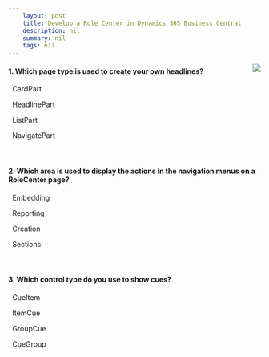 ```yaml
---
    layout: post
    title: Develop a Role Center in Dynamics 365 Business Central  
    description: nil
    summary: nil
    tags: nil
---
```



 <a target="_blank" href="https://docs.microsoft.com/en-us/learn/modules/develop-role-center/8-check/"><i class="fas fa-external-link-alt"></i> </a>
 <img align="right" src="https://docs.microsoft.com/en-us/learn/achievements/develop-role-center.svg">
####  1. Which page type is used to create your own headlines?


<i class='far fa-square'></i> &nbsp;&nbsp;CardPart

<i class='fas fa-check-square' style='color: Dodgerblue;'></i> &nbsp;&nbsp;HeadlinePart

<i class='far fa-square'></i> &nbsp;&nbsp;ListPart

<i class='far fa-square'></i> &nbsp;&nbsp;NavigatePart
<br />
<br />
<br />

####  2. Which area is used to display the actions in the navigation menus on a RoleCenter page?


<i class='far fa-square'></i> &nbsp;&nbsp;Embedding

<i class='far fa-square'></i> &nbsp;&nbsp;Reporting

<i class='far fa-square'></i> &nbsp;&nbsp;Creation

<i class='fas fa-check-square' style='color: Dodgerblue;'></i> &nbsp;&nbsp;Sections
<br />
<br />
<br />

####  3. Which control type do you use to show cues?


<i class='far fa-square'></i> &nbsp;&nbsp;CueItem

<i class='far fa-square'></i> &nbsp;&nbsp;ItemCue

<i class='far fa-square'></i> &nbsp;&nbsp;GroupCue

<i class='fas fa-check-square' style='color: Dodgerblue;'></i> &nbsp;&nbsp;CueGroup
<br />
<br />
<br />
